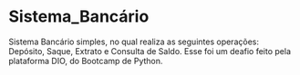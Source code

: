 # Sistema_Bancário
Sistema Bancário simples, no qual realiza as seguintes operações: Depósito, Saque, Extrato e Consulta de Saldo.
Esse foi um deafio feito pela plataforma DIO, do Bootcamp de Python.
